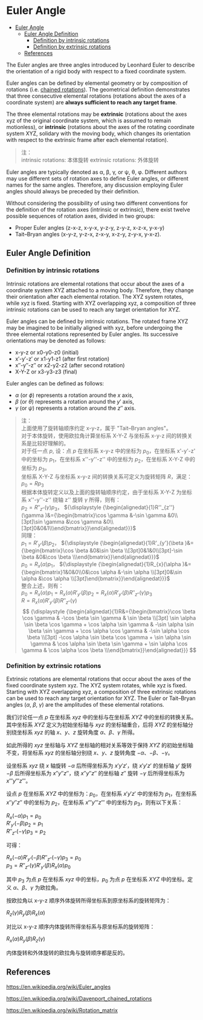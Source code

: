 # Euler Angle

- [Euler Angle](#euler-angle)
  - [Euler Angle Definition](#euler-angle-definition)
    - [Definition by intrinsic rotations](#definition-by-intrinsic-rotations)
    - [Definition by extrinsic rotations](#definition-by-extrinsic-rotations)
  - [References](#references)

The Euler angles are three angles introduced by Leonhard Euler to describe the orientation of a rigid body with respect to a fixed coordinate system.

Euler angles can be defined by elemental geometry or by composition of rotations (i.e. [chained rotations](https://en.wikipedia.org/wiki/Davenport_chained_rotations)). The geometrical definition demonstrates that three consecutive elemental rotations (rotations about the axes of a coordinate system) are **always sufficient to reach any target frame**.

The three elemental rotations may be **extrinsic** (rotations about the axes xyz of the original coordinate system, which is assumed to remain motionless), or **intrinsic** (rotations about the axes of the rotating coordinate system XYZ, solidary with the moving body, which changes its orientation with respect to the extrinsic frame after each elemental rotation).

> 注：  
> intrinsic rotations: 本体旋转
> extrinsic rotations: 外体旋转

Euler angles are typically denoted as α, β, γ, or ψ, θ, φ. Different authors may use different sets of rotation axes to define Euler angles, or different names for the same angles. Therefore, any discussion employing Euler angles should always be preceded by their definition.

Without considering the possibility of using two different conventions for the definition of the rotation axes (intrinsic or extrinsic), there exist twelve possible sequences of rotation axes, divided in two groups:

- Proper Euler angles (z-x-z, x-y-x, y-z-y, z-y-z, x-z-x, y-x-y)
- Tait–Bryan angles (x-y-z, y-z-x, z-x-y, x-z-y, z-y-x, y-x-z).

## Euler Angle Definition 

### Definition by intrinsic rotations

Intrinsic rotations are elemental rotations that occur about the axes of a coordinate system XYZ attached to a moving body. Therefore, they change their orientation after each elemental rotation. The XYZ system rotates, while xyz is fixed. Starting with XYZ overlapping xyz, a composition of three intrinsic rotations can be used to reach any target orientation for XYZ.

Euler angles can be defined by intrinsic rotations. The rotated frame XYZ may be imagined to be initially aligned with xyz, before undergoing the three elemental rotations represented by Euler angles. Its successive orientations may be denoted as follows:

- x-y-z or x0-y0-z0 (initial)
- x′-y′-z′ or x1-y1-z1 (after first rotation)
- x″-y″-z″ or x2-y2-z2 (after second rotation)
- X-Y-Z or x3-y3-z3 (final)

Euler angles can be defined as follows:

- $\alpha$ (or $\phi$) represents a rotation around the $x$ axis,
- $\beta$ (or $\theta$) represents a rotation around the $y'$ axis,
- $\gamma$ (or $\psi$) represents a rotation around the $z''$ axis.

> 注：  
> 上面使用了旋转轴顺序约定 x-y-z，属于 "Tait–Bryan angles"。  
> 对于本体旋转，使用欧拉角计算坐标系 X-Y-Z 与坐标系 x-y-z 间的转换关系是比较好理解的。  
> 对于任一点 $p$, 设：点 $p$ 在坐标系 x-y-z 中的坐标为 $p_{0}$，在坐标系 x'-y'-z' 中的坐标为 $p_{1}$，在坐标系 x''-y''-z'' 中的坐标为 $p_{2}$，在坐标系 X-Y-Z 中的坐标为 $p_{3}$。   
> 坐标系 X-Y-Z 与坐标系 x-y-z 间的转换关系可定义为旋转矩阵 $R$，满足：$p_{0} = R p_{3}$  
> 根据本体旋转定义以及上面的旋转轴顺序约定，由于坐标系 X-Y-Z 为坐标系 x''-y''-z'' 绕轴 z'' 旋转 $\gamma$ 所得，则有：  
> $p_{2} = R''_{z''}(\gamma) p_{3}$，
${\displaystyle {\begin{alignedat}{1}R''_{z''}(\gamma )&={\begin{bmatrix}\cos \gamma &-\sin \gamma &0\\[3pt]\sin \gamma &\cos \gamma &0\\[3pt]0&0&1\\\end{bmatrix}}\end{alignedat}}}$  
同理：  
$p_{1}=R'_{y'}(\beta) p_{2}$，
${\displaystyle {\begin{alignedat}{1}R'_{y'}(\beta )&={\begin{bmatrix}\cos \beta &0&\sin \beta \\[3pt]0&1&0\\[3pt]-\sin \beta &0&\cos \beta \\\end{bmatrix}}\end{alignedat}}}$  
$p_{0}=R_{x}(\alpha)p_{1}$，
> ${\displaystyle {\begin{alignedat}{1}R_{x}(\alpha )&={\begin{bmatrix}1&0&0\\0&\cos \alpha &-\sin \alpha \\[3pt]0&\sin \alpha &\cos \alpha \\[3pt]\end{bmatrix}}\end{alignedat}}}$  
整合上述，则有：  
$p_{0} = R_{x}(\alpha)p_{1} = R_{x}(\alpha) R'_{y'}(\beta) p_{2} = R_{x}(\alpha) R'_{y'}(\beta) R''_{z''}(\gamma) p_{3}$  
$R = R_{x}(\alpha) R'_{y'}(\beta) R''_{z''}(\gamma)$
> $$
> {\displaystyle {\begin{alignedat}{1}R&={\begin{bmatrix}\cos \beta \cos \gamma & -\cos \beta \sin \gamma & \sin \beta \\[3pt] \sin \alpha \sin \beta \cos \gamma + \cos \alpha \sin \gamma & -\sin \alpha \sin \beta \sin \gamma + \cos \alpha \cos \gamma & -\sin \alpha \cos \beta \\[3pt] -\cos \alpha \sin \beta \cos \gamma + \sin \alpha \sin \gamma & \cos \alpha \sin \beta \sin \gamma + \sin \alpha \cos \gamma & \cos \alpha \cos \beta \\\end{bmatrix}}\end{alignedat}}}
> $$

### Definition by extrinsic rotations

Extrinsic rotations are elemental rotations that occur about the axes of the fixed coordinate system xyz. The XYZ system rotates, while xyz is fixed. Starting with XYZ overlapping xyz, a composition of three extrinsic rotations can be used to reach any target orientation for XYZ. The Euler or Tait–Bryan angles ($\alpha$, $\beta$, $\gamma$) are the amplitudes of these elemental rotations. 

我们讨论任一点 $p$ 在坐标系 $xyz$ 中的坐标与在坐标系 $XYZ$ 中的坐标的转换关系。其中坐标系 $XYZ$ 定义为初始坐标轴与 $xyz$ 的坐标轴重合，后将 $XYZ$ 的坐标轴分别绕坐标系 $xyz$ 的轴 $x$、$y$、$z$ 旋转角度 $\alpha$、$\beta$、$\gamma$ 所得。

如此所得的 $xyz$ 坐标轴与 $XYZ$ 坐标轴的相对关系等效于保持 $XYZ$ 的初始坐标轴不变，将坐标系 $xyz$ 的坐标轴分别绕 $x$、$y$、$z$ 旋转角度 $-\alpha$、$-\beta$、$-\gamma$。

设坐标系 $xyz$ 绕 $x$ 轴旋转 $-\alpha$ 后所得坐标系为 $x'y'z'$，绕 $x'y'z'$ 的坐标轴 $y'$ 旋转 $-\beta$ 后所得坐标系为 $x''y''z''$，绕 $x''y''z''$ 的坐标轴 $z''$ 旋转 $-\gamma$ 后所得坐标系为 $x'''y'''z'''$。

设点 $p$ 在坐标系 $XYZ$ 中的坐标为：$p_0$，在坐标系 $x'y'z'$ 中的坐标为 $p_1$，在坐标系 $x''y''z''$ 中的坐标为 $p_2$，在坐标系 $x'''y'''z'''$ 中的坐标为 $p_3$，则有以下关系：

$R_{x}(-\alpha) p_1 = p_0$  
$R'_{y'}(-\beta) p_2 = p_1$  
$R''_{z''}(-\gamma) p_3 = p_2$

可得：

$R_{x}(-\alpha) R'_{y'}(-\beta) R''_{z''}(-\gamma) p_3 = p_0$  
$p_3 = R''_{z''}(\gamma) R'_{y'}(\beta) R_{x}(\alpha) p_0$

其中 $p_3$ 为点 $p$ 在坐标系 $xyz$ 中的坐标，$p_0$ 为点 $p$ 在坐标系 $XYZ$ 中的坐标。定义 $\alpha$、$\beta$、$\gamma$ 为欧拉角。

按欧拉角以 x-y-z 顺序外体旋转所得坐标系到原坐标系的旋转矩阵为：

$R_{z}(\gamma) R_{y}(\beta) R_{x}(\alpha)$

对比以 x-y-z 顺序内体旋转所得坐标系与原坐标系的旋转矩阵：

$R_{x}(\alpha) R_{y}(\beta) R_{z}(\gamma)$

内体旋转和外体旋转的欧拉角与旋转顺序都是反的。

## References

https://en.wikipedia.org/wiki/Euler_angles

https://en.wikipedia.org/wiki/Davenport_chained_rotations

https://en.wikipedia.org/wiki/Rotation_matrix

